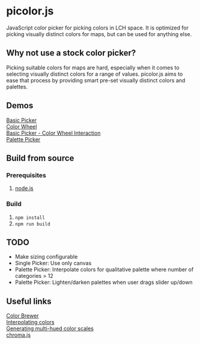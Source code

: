 # picolor.js  
JavaScript color picker for picking colors in LCH space. It is optimized for picking visually distinct colors for maps, but can be used for anything else.  

## Why not use a stock color picker?  
Picking suitable colors for maps are hard, especially when it comes to selecting visually distinct colors for a range of values. picolor.js aims to ease that process by providing smart pre-set visually distinct colors and palettes.  

## Demos  

[Basic Picker](http://jsfiddle.net/jacobriers/r4vzm2ha/2/)  
[Color Wheel](http://jsfiddle.net/jacobriers/qew2htaa/)  
[Basic Picker - Color Wheel Interaction](http://jsfiddle.net/jacobriers/hhsfj4tf/1/)  
[Palette Picker](http://jsfiddle.net/jacobriers/xod1bvav/1/)  

## Build from source  

### Prerequisites  
1. [node.js](https://nodejs.org/)  

### Build   
1. `npm install`  
2. `npm run build`  

## TODO  
- Make sizing configurable  
- Single Picker: Use only canvas  
- Palette Picker: Interpolate colors for qualitative palette where number of categories > 12  
- Palette Picker: Lighten/darken palettes when user drags slider up/down  

## Useful links  
[Color Brewer](http://colorbrewer2.com/)  
[Interpolating colors](https://vis4.net/blog/posts/avoid-equidistant-hsv-colors/)  
[Generating multi-hued color scales](https://vis4.net/blog/posts/mastering-multi-hued-color-scales/)  
[chroma.js](https://github.com/gka/chroma.js)  
